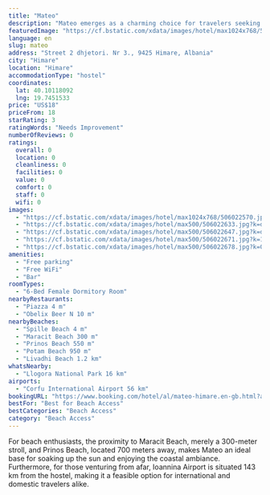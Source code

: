 ```yaml
---
title: "Mateo"
description: "Mateo emerges as a charming choice for travelers seeking comfort and convenience in Himare, positioned just moments away from the pristine Spille Beach."
featuredImage: "https://cf.bstatic.com/xdata/images/hotel/max1024x768/506022570.jpg?k=bdcd15f30943701f7a8527c236d1a0568d5b9425d7abbcef585b06dc5cc6ac58&o=&hp=1"
language: en
slug: mateo
address: "Street 2 dhjetori. Nr 3., 9425 Himare, Albania"
city: "Himare"
location: "Himare"
accommodationType: "hostel"
coordinates:
  lat: 40.10118092
  lng: 19.7451533
price: "US$18"
priceFrom: 18
starRating: 3
ratingWords: "Needs Improvement"
numberOfReviews: 0
ratings:
  overall: 0
  location: 0
  cleanliness: 0
  facilities: 0
  value: 0
  comfort: 0
  staff: 0
  wifi: 0
images:
  - "https://cf.bstatic.com/xdata/images/hotel/max1024x768/506022570.jpg?k=bdcd15f30943701f7a8527c236d1a0568d5b9425d7abbcef585b06dc5cc6ac58&o=&hp=1"
  - "https://cf.bstatic.com/xdata/images/hotel/max500/506022633.jpg?k=df01259e369f2a11e05df084a403564453cfc8718a4120352d1d723c8efd5509&o=&hp=1"
  - "https://cf.bstatic.com/xdata/images/hotel/max500/506022647.jpg?k=d61f10d6d28907ef5aa844a8b33d73301efe612310e4ed3daf26f39b7b8421ab&o=&hp=1"
  - "https://cf.bstatic.com/xdata/images/hotel/max500/506022671.jpg?k=111d5f2882db3b3fd7585a7837c70e711891fb7872c642bf0f99027a041f375d&o=&hp=1"
  - "https://cf.bstatic.com/xdata/images/hotel/max500/506022678.jpg?k=0d60cf8758d253ef73b804d0236ec4e6d7d912b8dd9955fa35fdcbda15842def&o=&hp=1"
amenities:
  - "Free parking"
  - "Free WiFi"
  - "Bar"
roomTypes:
  - "6-Bed Female Dormitory Room"
nearbyRestaurants:
  - "Piazza 4 m"
  - "Obelix Beer N 10 m"
nearbyBeaches:
  - "Spille Beach 4 m"
  - "Maracit Beach 300 m"
  - "Prinos Beach 550 m"
  - "Potam Beach 950 m"
  - "Livadhi Beach 1.2 km"
whatsNearby:
  - "Llogora National Park 16 km"
airports:
  - "Corfu International Airport 56 km"
bookingURL: "https://www.booking.com/hotel/al/mateo-himare.en-gb.html?aid=8035640"
bestFor: "Best for Beach Access"
bestCategories: "Beach Access"
category: "Beach Access"
---
```


For beach enthusiasts, the proximity to Maracit Beach, merely a 300-meter stroll, and Prinos Beach, located 700 meters away, makes Mateo an ideal base for soaking up the sun and enjoying the coastal ambiance. Furthermore, for those venturing from afar, Ioannina Airport is situated 143 km from the hostel, making it a feasible option for international and domestic travelers alike.